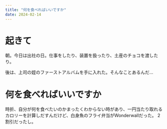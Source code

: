```yaml
---
title: "何を食べればいいですか"
date: 2024-02-14
---
```


# 起きて
朝。今日は出社の日。仕事をしたり、装置を扱ったり、土産のチョコを渡したり。

後は、上司の姪のファーストアルバムを手に入れた。そんなことあるんだ...


# 何を食べればいいですか
時折、自分が何を食べたいのかまったくわからない時があり、一円当たり取れるカロリーを計算しだすんだけど、白身魚のフライ弁当がWonderwallだった。
2割引だったし。

